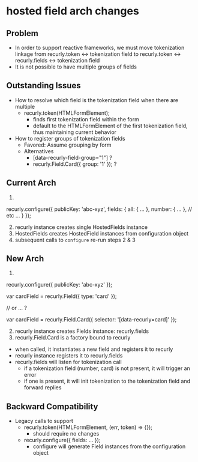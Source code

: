 hosted field arch changes
======

## Problem

- In order to support reactive frameworks, we must move tokenization linkage from
  recurly.token <-> tokenization field
  to
  recurly.token <-> recurly.fields <-> tokenization field
- It is not possible to have multiple groups of fields

## Outstanding Issues

- How to resolve which field is the tokenization field when there are multiple
  - recurly.token(HTMLFormElement);
    - finds first tokenization field within the form
    - default to the HTMLFormElement of the first tokenization field, thus
      maintaining current behavior
- How to register groups of tokenization fields
  - Favored: Assume grouping by form
  - Alternatives
    - [data-recurly-field-group="1"] ?
    - recurly.Field.Card({ group: '1' }); ?

## Current Arch

1.

  recurly.configure({
    publicKey: 'abc-xyz',
    fields: {
      all: { ... },
      number: { ... },
      // etc ...
    }
  });

2. recurly instance creates single HostedFields instance
3. HostedFields creates HostedField instances from configuration object
4. subsequent calls to `configure` re-run steps 2 & 3

## New Arch

1.

  recurly.configure({ publicKey: 'abc-xyz' });

  var cardField = recurly.Field({ type: 'card' });

  // or ... ?

  var cardField = recurly.Field.Card({ selector: '[data-recurly=card]' });

2. recurly instance creates Fields instance: recurly.fields
3. recurly.Field.Card is a factory bound to recurly
  - when called, it instantiates a new field and registers it to recurly
  - recurly instance registers it to recurly.fields
  - recurly.fields will listen for tokenization call
    - if a tokenization field (number, card) is not present, it will trigger an error
    - if one is present, it will init tokenization to the tokenization field and forward replies

## Backward Compatibility

- Legacy calls to support
  - recurly.token(HTMLFormElement, (err, token) => {});
    - should require no changes
  - recurly.configure({ fields: ... });
    - configure will generate Field instances from the configuration object
